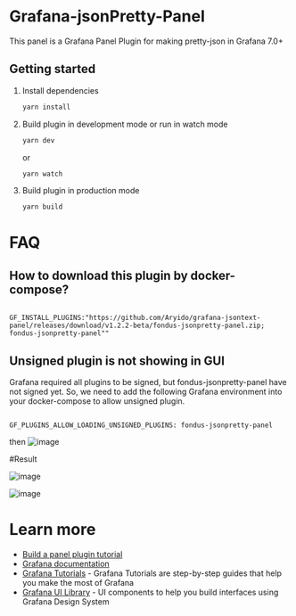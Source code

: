 # Grafana-jsonPretty-Panel

This panel is a Grafana Panel Plugin for making pretty-json in Grafana 7.0+

## Getting started

1. Install dependencies

   ```bash
   yarn install
   ```

2. Build plugin in development mode or run in watch mode

   ```bash
   yarn dev
   ```

   or

   ```bash
   yarn watch
   ```

3. Build plugin in production mode

   ```bash
   yarn build
   ```

# FAQ

## How to download this plugin by docker-compose? 

```

GF_INSTALL_PLUGINS:"https://github.com/Aryido/grafana-jsontext-panel/releases/download/v1.2.2-beta/fondus-jsonpretty-panel.zip; fondus-jsonpretty-panel"" 

```

## Unsigned plugin is not showing in GUI 
Grafana required all plugins to be signed, but fondus-jsonpretty-panel have not signed yet. 
So, we need to add the following Grafana environment into your docker-compose to allow unsigned plugin.
```

GF_PLUGINS_ALLOW_LOADING_UNSIGNED_PLUGINS: fondus-jsonpretty-panel

```
then
![image](https://user-images.githubusercontent.com/60870275/157214124-63ad2204-c2e6-424d-ba9c-9fd99e4d8de9.png)

#Result

![image](https://user-images.githubusercontent.com/60870275/157215046-5d3a4662-fb6b-46d9-bf34-281a3af7d6cf.png)

![image](https://user-images.githubusercontent.com/60870275/157217416-6451733c-203e-4d32-80c2-bf19d795eef4.png)

# Learn more

- [Build a panel plugin tutorial](https://grafana.com/tutorials/build-a-panel-plugin)
- [Grafana documentation](https://grafana.com/docs/)
- [Grafana Tutorials](https://grafana.com/tutorials/) - Grafana Tutorials are step-by-step guides that help you make the most of Grafana
- [Grafana UI Library](https://developers.grafana.com/ui) - UI components to help you build interfaces using Grafana Design System


